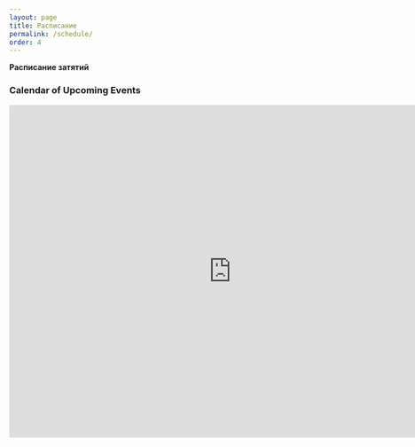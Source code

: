 ```yaml
---
layout: page
title: Расписание
permalink: /schedule/
order: 4
---
```


<div class="span3">
  <strong>Расписание затятий</strong>
<div id="upcoming"></div><!--/span-->
</div>
<div class="span9">
  <h3>Calendar of Upcoming Events</h3>
 <iframe src="https://www.google.com/calendar/embed?showTitle=0&amp;showDate=0&amp;showPrint=0&amp;showTabs=0&amp;showCalendars=0&amp;showTz=0&amp;height=600&amp;wkst=2&amp;hl=ru&amp;bgcolor=%23ffffff&amp;src=siom9h67k7nr721ccronmdvggo%40group.calendar.google.com&amp;color=%23A32929&amp;ctz=Europe%2FMoscow" style=" border-width:0 " width="800" height="600" frameborder="0" scrolling="no"></iframe>
</div><!--/span-->